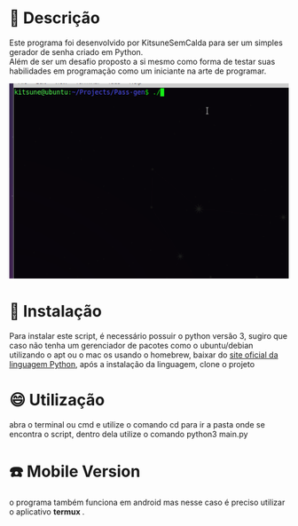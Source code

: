 # :book: Descrição
Este programa foi desenvolvido por KitsuneSemCalda para ser um simples gerador de senha criado em Python.<br> Além de ser um desafio proposto a si mesmo como forma de testar suas habilidades em programação como um iniciante na arte de programar.

![Exemplo](/assets/Example.gif)

# :rocket: Instalação
Para instalar este script, é necessário possuir o python versão 3, sugiro que caso não tenha um gerenciador de pacotes como o ubuntu/debian utilizando o apt ou o mac os usando o homebrew, baixar do [site oficial da linguagem Python](https://python.org), após a instalação da linguagem, clone o projeto <br>
# :smile: Utilização
abra o terminal ou cmd e utilize o comando cd para ir a pasta onde se encontra o script, dentro dela utilize o comando python3 main.py 

# :telephone: Mobile Version

o programa também funciona em android mas nesse caso é preciso utilizar o aplicativo <strong> termux </strong>.